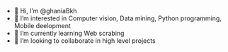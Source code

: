 - 👋 Hi, I’m @ghaniaBkh
- 👀 I’m interested in Computer vision, Data mining, Python programming, Mobile deelopment
- 🌱 I’m currently learning Web scrabing
- 💞️ I’m looking to collaborate in high level projects

<!---
ghaniaBkh/ghaniaBkh is a ✨ special ✨ repository because its `README.md` (this file) appears on your GitHub profile.
You can click the Preview link to take a look at your changes.
--->
